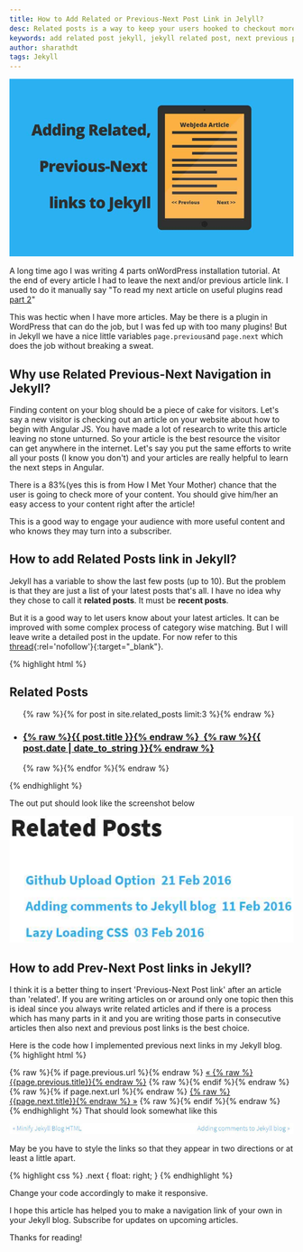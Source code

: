 ```yaml
---
title: How to Add Related or Previous-Next Post Link in Jelyll?
desc: Related posts is a way to keep your users hooked to checkout more content from your website. If they like your current article, then there is a good chance that they would like to browse more of your site. Add a related post or add next previous link to Jekyll articles using this method. 
keywords: add related post jekyll, jekyll related post, next previous post jekyll
author: sharathdt
tags: Jekyll
---
```


<img alt="How to Add Related or Previous-Next Post Link in Jelyll" title="next pervious post jekyll" itemprop="thumbnailUrl" src="/images/adding-related-previous-next-link-to-jekyll.jpg">

<i class="fa fa-quote-left fa-3x fa-pull-left fa-border"></i>A long time ago I was writing 4 parts onWordPress installation tutorial. At the end of every article I had to leave the next and/or previous article link. I used to do it manually say "To read my next article on useful plugins read [part 2]()" 

This was hectic when I have more articles. May be there is a plugin in WordPress that can do the job, but I was fed up with too many plugins! But in Jekyll we have a nice little variables ```page.previous```and ```page.next``` which does the job without breaking a sweat.

## Why use Related Previous-Next Navigation in Jekyll?

Finding content on your blog should be a piece of cake for visitors. Let's say a new visitor is checking out an article on your website about how to begin with Angular JS. You have made a lot of research to write this article leaving no stone unturned. So your article is the best resource the visitor can get anywhere in the internet. Let's say you put the same efforts to write all your posts (I know you don't) and your articles are really helpful to learn the next steps in Angular.

There is a 83%(yes this is from How I Met Your Mother) chance that the user is going to check more of your content. You should give him/her an easy access to your content right after the article!

This is a good way to engage your audience with more useful content and who knows they may turn into a subscriber.

## How to add Related Posts link in Jekyll?
Jekyll has a variable to show the last few posts (up to 10). But the problem is that they are just a list of your latest posts that's all. I have no idea why they chose to call it **related posts**. It must be **recent posts**.

But it is a good way to let users know about your latest articles. It can be improved with some complex process of category wise matching. But I will leave write a detailed post in the update. For now refer to this [thread](http://stackoverflow.com/questions/10906574/filter-site-related-posts-in-jekyll){:rel='nofollow'}{:target="_blank"}.

{% highlight html %}
<div class="related">
          <h2>Related Posts</h2>
          <ul>
            {% raw %}{% for post in site.related_posts limit:3 %}{% endraw %}
              <a href="{% raw %}{{ post.url }}{% endraw %}">
                  <li>
                  <h3>{% raw %}{{ post.title }}{% endraw %}&nbsp;&nbsp;{% raw %}{{ post.date | date_to_string }}{% endraw %}</h3>
                  </li>
              </a>
            {% raw %}{% endfor %}{% endraw %}
          </ul>
</div>
{% endhighlight %}

The out put should look like the screenshot below

![Related posts jekyll](/images/related-posts-jekyll.jpg)


## How to add Prev-Next Post links in Jekyll?

I think it is a better thing to insert 'Previous-Next Post link' after an article than 'related'. If you are writing articles on or around only one topic then this is ideal since you always write related articles and if there is a process which has many parts in it and you are writing those parts in consecutive articles then also next and previous post links is the best choice.

Here is the code how I implemented previous next links in my Jekyll blog.
{% highlight html %}
<div class="Previous-next">
  {% raw %}{% if page.previous.url %}{% endraw %}
    <a class="previous" href="{% raw %}{{page.previous.url}}{% endraw %}">&laquo; {% raw %}{{page.previous.title}}{% endraw %}</a>
  {% raw %}{% endif %}{% endraw %}
  {% raw %}{% if page.next.url %}{% endraw %}
    <a class="next" href="{% raw %}{{page.next.url}}{% endraw %}">{% raw %}{{page.next.title}}{% endraw %} &raquo;</a>
  {% raw %}{% endif %}{% endraw %}
</div>
{% endhighlight %}
That should look somewhat like this

![Related Previous-Next Navigation in Jekyll](/images/how-to-add-related-next-previous-post-to-jekyll.jpg)

May be you have to style the links so that they appear in two directions or at least a little apart.

{% highlight css %}
    .next {
        float: right;
    }
{% endhighlight %}

Change your code accordingly to make it responsive.

I hope this article has helped you to make a navigation link of your own in your Jekyll blog. Subscribe for updates on upcoming articles.

Thanks for reading!